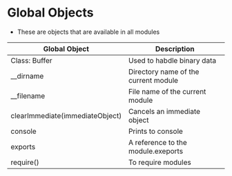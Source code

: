 # Global Objects
- These are objects that are available in all modules

|           Global Object         |              Description             |
|  ------------------------------ | ------------------------------------ |
|       Class: Buffer             | Used to habdle binary data           |
|  __dirname                      | Directory name of the current module |
|  __filename                     | File name of the current module      |
| clearImmediate(immediateObject) | Cancels an immediate object          |
| console                         | Prints to console                    |
| exports                         | A reference to the module.exeports   |
| require()                       | To require modules                   |
